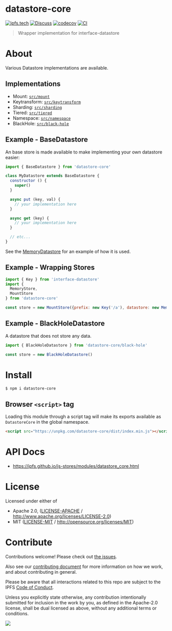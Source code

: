 # datastore-core

[![ipfs.tech](https://img.shields.io/badge/project-IPFS-blue.svg?style=flat-square)](https://ipfs.tech)
[![Discuss](https://img.shields.io/discourse/https/discuss.ipfs.tech/posts.svg?style=flat-square)](https://discuss.ipfs.tech)
[![codecov](https://img.shields.io/codecov/c/github/ipfs/js-stores.svg?style=flat-square)](https://codecov.io/gh/ipfs/js-stores)
[![CI](https://img.shields.io/github/actions/workflow/status/ipfs/js-stores/js-test-and-release.yml?branch=main\&style=flat-square)](https://github.com/ipfs/js-stores/actions/workflows/js-test-and-release.yml?query=branch%3Amain)

> Wrapper implementation for interface-datastore

# About

<!--

!IMPORTANT!

Everything in this README between "# About" and "# Install" is automatically
generated and will be overwritten the next time the doc generator is run.

To make changes to this section, please update the @packageDocumentation section
of src/index.js or src/index.ts

To experiment with formatting, please run "npm run docs" from the root of this
repo and examine the changes made.

-->

Various Datastore implementations are available.

## Implementations

- Mount: [`src/mount`](./src/mount.ts)
- Keytransform: [`src/keytransform`](./src/keytransform.ts)
- Sharding: [`src/sharding`](./src/sharding.ts)
- Tiered: [`src/tiered`](./src/tirered.ts)
- Namespace: [`src/namespace`](./src/namespace.ts)
- BlackHole: [`src/black-hole`](./src/black-hole.ts)

## Example - BaseDatastore

An base store is made available to make implementing your own datastore easier:

```javascript
import { BaseDatastore } from 'datastore-core'

class MyDatastore extends BaseDatastore {
  constructor () {
    super()
  }

  async put (key, val) {
    // your implementation here
  }

  async get (key) {
    // your implementation here
  }

  // etc...
}
```

See the [MemoryDatastore](./src/memory.js) for an example of how it is used.

## Example - Wrapping Stores

```js
import { Key } from 'interface-datastore'
import {
  MemoryStore,
  MountStore
} from 'datastore-core'

const store = new MountStore({prefix: new Key('/a'), datastore: new MemoryStore()})
```

## Example - BlackHoleDatastore

A datastore that does not store any data.

```js
import { BlackHoleDatastore } from 'datastore-core/black-hole'

const store = new BlackHoleDatastore()
```

# Install

```console
$ npm i datastore-core
```

## Browser `<script>` tag

Loading this module through a script tag will make its exports available as `DatastoreCore` in the global namespace.

```html
<script src="https://unpkg.com/datastore-core/dist/index.min.js"></script>
```

# API Docs

- <https://ipfs.github.io/js-stores/modules/datastore_core.html>

# License

Licensed under either of

- Apache 2.0, ([LICENSE-APACHE](https://github.com/ipfs/js-stores/blob/main/packages/datastore-core/LICENSE-APACHE) / <http://www.apache.org/licenses/LICENSE-2.0>)
- MIT ([LICENSE-MIT](https://github.com/ipfs/js-stores/blob/main/packages/datastore-core/LICENSE-MIT) / <http://opensource.org/licenses/MIT>)

# Contribute

Contributions welcome! Please check out [the issues](https://github.com/ipfs/js-stores/issues).

Also see our [contributing document](https://github.com/ipfs/community/blob/master/CONTRIBUTING_JS.md) for more information on how we work, and about contributing in general.

Please be aware that all interactions related to this repo are subject to the IPFS [Code of Conduct](https://github.com/ipfs/community/blob/master/code-of-conduct.md).

Unless you explicitly state otherwise, any contribution intentionally submitted for inclusion in the work by you, as defined in the Apache-2.0 license, shall be dual licensed as above, without any additional terms or conditions.

[![](https://cdn.rawgit.com/jbenet/contribute-ipfs-gif/master/img/contribute.gif)](https://github.com/ipfs/community/blob/master/CONTRIBUTING.md)
